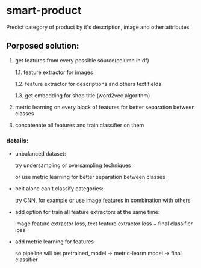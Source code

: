 # smart-product
Predict category of product by it's description, image and other attributes

## Porposed solution:

1. get features from every possible source(column in df)

    1.1. feature extractor for images

    1.2. feature extractor for descriptions and others text fields

    1.3. get embedding for shop title
(word2vec algorithm)

2. metric learning on every block of features for better separation between classes

3. concatenate all features and train classifier on them

### details:
- unbalanced dataset:

    try undersampling or oversampling techniques
    
    or use metric learning for better separation between classes
    
- beit alone can't classify categories:

    try CNN, for example or use image features in combination with others
    
- add option for train all feature extractors at the same time:

    image feature extractor loss, text feature extractor loss + final classifier loss

- add metric learning for features
    
    so pipeline will be: pretrained_model -> metric-learm model -> final classifier
